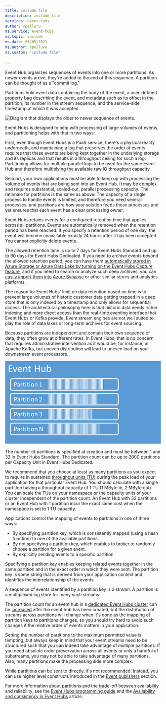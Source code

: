```yaml
---
title: include file
description: include file
services: event-hubs
author: spelluru
ms.service: event-hubs
ms.topic: include
ms.date: 01/05/2021
ms.author: spelluru
ms.custom: "include file"

---
```


Event Hub organizes sequences of events into one or more partitions. As newer
events arrive, they're added to the end of this sequence. A partition can be
thought of as a "commit log."

Partitions hold event data containing the body of the event, a user-defined
property bag describing the event, and metadata such as its offset in the
partition, its number in the stream sequence, and the service-side timestamp at
which it was accepted.

![Diagram that displays the older to newer sequence of
events.](./media/event-hubs-partitions/partition.png)

Event Hubs is designed to help with processing of large volumes of events,
and partitioning helps with that in two ways:

First, even though Event Hubs is a PaaS service, there's a physical reality
underneath, and maintaining a log that preserves the order of events requires
that these events are being kept together in the underlying storage and its
replicas and that results in a throughput ceiling for such a log. Partitioning
allows for multiple parallel logs to be used for the same Event Hub and
therefore multiplying the available raw IO throughput capacity.

Second, your own applications must be able to keep up with processing the volume
of events that are being sent into an Event Hub. It may be complex and
requires substantial, scaled-out, parallel processing capacity. The rationale
for partitions is the same as above: The capacity of a single process to handle
events is limited, and therefore you need several processes, and partitions are
how your solution feeds those processes and yet ensures that each event has a
clear processing owner. 

Event Hubs retains events for a configured retention time that applies across
all partitions. Events are automatically removed when the retention period has
been reached. If you specify a retention period of one day, the event will
become unavailable exactly 24 hours after it has been accepted. You cannot
explicitly delete events. 

The allowed retention time is up to 7 days for Event Hubs Standard and up to 90
days for Event Hubs Dedicated. If you need to archive events beyond the allowed
retention period, you can have them [automatically stored in Azure Storage or
Azure Data Lake by turning on the Event Hubs Capture
feature](../articles/event-hubs/event-hubs-capture-overview.md), and if you need
to search or analyze such deep archives, you can [easily import them into Azure
Synapse](../articles/event-hubs/store-captured-data-data-warehouse.md) or other
similar stores and analytics platforms. 

The reason for Event Hubs' limit on data retention based on time is to prevent
large volumes of historic customer data getting trapped in a deep store that is
only indexed by a timestamp and only allows for sequential access. The
architectural philosophy here is that historic data needs richer indexing and
more direct access than the real-time eventing interface that Event Hubs or
Kafka provide. Event stream engines are not well suited to play the role of data
lakes or long-term archives for event sourcing. 

Because partitions are independent and contain their own sequence of data, they
often grow at different rates. In Event Hubs, that is no concern that requires
administrative intervention as it would be, for instance, in Apache Kafka, but
uneven distribution will lead to uneven load on your downstream event
processors.

![Event Hubs](./media/event-hubs-partitions/multiple-partitions.png)

The number of partitions is specified at creation and must be between 1 and 32
in Event Hubs Standard. The partition count can be up to 2000 partitions per
Capacity Unit in Event Hubs Dedicated. 

We recommend that you choose at least as many partitions as you expect to
require in sustained [throughput units
(TU)](../articles/event-hubs/event-hubs-faq.md#what-are-event-hubs-throughput-units)
during the peak load of your application for that particular Event Hub. You
should calculate with a single partition having a throughput capacity of 1 TU (1
MByte in, 2 MByte out). You can scale the TUs on your namespace or the capacity
units of your cluster independent of the partition count. An Event Hub with 32
partitions or an Event Hub with 1 partition incur the exact same cost when the
namespace is set to 1 TU capacity. 

Applications control the mapping of events to partitions in one of three ways:

- By specifying partition key, which is consistently mapped (using a hash
  function) to one of the available partitions. 
- By not specifying a partition key, which enables to broker to randomly choose
  a partition for a given event.
- By explicitly sending events to a specific partition.

Specifying a partition key enables keeping related events together in the same
partition and in the exact order in which they were sent. The partition key is
some string that is derived from your application context and identifies the
interrelationship of the events.

A sequence of events identified by a partition key is a *stream*. A partition is
a multiplexed log store for many such streams. 

The partition count for an event hub in a [dedicated Event Hubs cluster](../articles/event-hubs/event-hubs-dedicated-overview.md) can be [increased](../articles/event-hubs/dynamically-add-partitions.md) after the event hub has
been created, but the distribution of streams across partitions will change when
it's done as the mapping of partition keys to partitions changes, so you
should try hard to avoid such changes if the relative order of events matters in
your application.

Setting the number of partitions to the maximum permitted value is tempting, but
always keep in mind that your event streams need to be structured such that you
can indeed take advantage of multiple partitions. If you need absolute order
preservation across all events or only a handful of substreams, you may not
be able to take advantage of many partitions. Also, many partitions make the
processing side more complex. 

While partitions can be sent to directly, it's not recommended. Instead, you
can use higher level constructs introduced in the [Event
publishers](../articles/event-hubs/event-hubs-features.md#event-publishers)
section. 

For more information about partitions and the trade-off between availability and
reliability, see the [Event Hubs programming
guide](../articles/event-hubs/event-hubs-programming-guide.md#partition-key) and
the [Availability and consistency in Event
Hubs](../articles/event-hubs/event-hubs-availability-and-consistency.md)
article.
